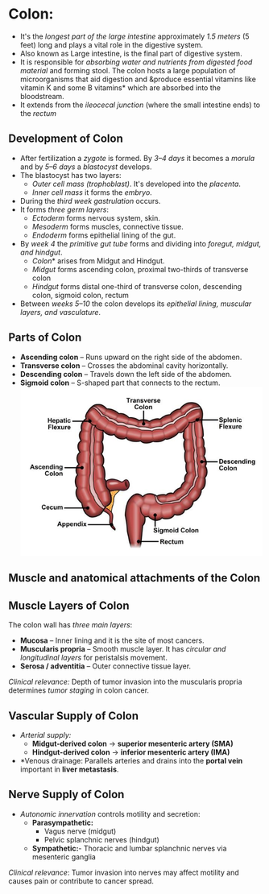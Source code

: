 # Colon:
- It's the *longest part of the large intestine* approximately *1.5 meters* (5 feet) long and plays a vital role in the digestive system.
- Also known as Large intestine, is the final part of digestive system.
- It is responsible for *absorbing water and nutrients from digested food material* and forming stool. The colon hosts a large population of microorganisms that aid digestion and &produce essential vitamins like vitamin K and some B vitamins* which are absorbed into the bloodstream.
- It extends from the *ileocecal junction* (where the small intestine ends) to the *rectum*
## Development of Colon
- After fertilization a *zygote* is formed. By *3–4 days* it becomes a *morula* and by *5–6 days* a *blastocyst* develops.
- The blastocyst has two layers:
    - *Outer cell mass (trophoblast)*. It's developed into the *placenta*.
    - *Inner cell mass* it forms the *embryo*.
- During the *third week* *gastrulation* occurs.
- It forms *three germ layers*:
    - *Ectoderm* forms nervous system, skin.
    - *Mesoderm* forms muscles, connective tissue.
    - *Endoderm* forms epithelial lining of the gut.
- By *week 4* the *primitive gut tube* forms and dividing into *foregut, midgut, and hindgut*.
    - *Colon** arises from Midgut and Hindgut.
    - *Midgut* forms ascending colon, proximal two-thirds of transverse colon
    - *Hindgut* forms distal one-third of transverse colon, descending colon, sigmoid colon, rectum
- Between *weeks 5–10* the colon develops its *epithelial lining, muscular layers, and vasculature*.
  
## Parts of Colon
- **Ascending colon** – Runs upward on the right side of the abdomen.  
- **Transverse colon** – Crosses the abdominal cavity horizontally.  
- **Descending colon** – Travels down the left side of the abdomen.  
- **Sigmoid colon** – S-shaped part that connects to the rectum.
![Colon Anatomy and Biology](./images/Colon_parts.jpg)

## Muscle and anatomical attachments of the Colon 

## Muscle Layers of Colon
The colon wall has *three main layers*:

- **Mucosa** – Inner lining and it is the site of most cancers.
- **Muscularis propria** – Smooth muscle layer. It has *circular and longitudinal layers* for peristalsis movement.
- **Serosa / adventitia** – Outer connective tissue layer.

*Clinical relevance:* Depth of tumor invasion into the muscularis propria determines *tumor staging* in colon cancer.

## Vascular Supply of Colon
- *Arterial supply:*
   - **Midgut-derived colon** → **superior mesenteric artery (SMA)**
   - **Hindgut-derived colon** → **inferior mesenteric artery (IMA)**
- *Venous drainage: Parallels arteries and drains into the **portal vein** important in **liver metastasis**.

## Nerve Supply of Colon
- *Autonomic innervation* controls motility and secretion:
  - **Parasympathetic:**
     - Vagus nerve (midgut)
     - Pelvic splanchnic nerves (hindgut)
  - **Sympathetic:**- Thoracic and lumbar splanchnic nerves via mesenteric ganglia

*Clinical relevance*: Tumor invasion into nerves may affect motility and causes pain or contribute to cancer spread.



  
